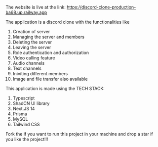The website is live at the link: https://discord-clone-production-ba68.up.railway.app

The application is a discord clone with the functionalities like
  1. Creation of server
  2. Managing the server and members
  3. Deleting the server
  4. Leaving the server
  5. Role authentication and authorization
  6. Video calling feature
  7. Audio channels
  8. Text channels
  9. Iniviting different members
  10. Image and file transfer also available

This application is made using the TECH STACK:
  1. Typescript
  2. ShadCN UI library
  3. Next.JS 14
  4. Prisma
  5. MySQL
  6. Tailwind CSS

Fork the if you want to run this project in your machine and drop a star if you like the project!!!
